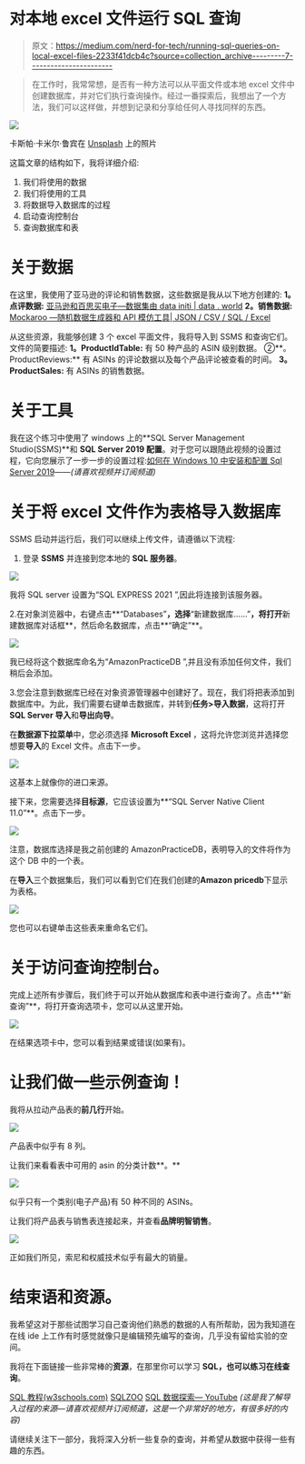 # 对本地 excel 文件运行 SQL 查询

> 原文：<https://medium.com/nerd-for-tech/running-sql-queries-on-local-excel-files-2233f41dcb4c?source=collection_archive---------7----------------------->

> 在工作时，我常常想，是否有一种方法可以从平面文件或本地 excel 文件中创建数据库，并对它们执行查询操作。经过一番探索后，我想出了一个方法，我们可以这样做，并想到记录和分享给任何人寻找同样的东西。

![](img/ada94d90fcce0909290f0caf5278b433.png)

卡斯帕·卡米尔·鲁宾在 [Unsplash](https://unsplash.com?utm_source=medium&utm_medium=referral) 上的照片

这篇文章的结构如下，我将详细介绍:

1.  我们将使用的数据
2.  我们将使用的工具
3.  将数据导入数据库的过程
4.  启动查询控制台
5.  查询数据库和表

# 关于数据

在这里，我使用了亚马逊的评论和销售数据，这些数据是我从以下地方创建的:
**1。点评数据:** [亚马逊和百思买电子—数据集由 data initi | data . world](https://data.world/datafiniti/amazon-and-best-buy-electronics)
**2。销售数据:** [Mockaroo —随机数据生成器和 API 模仿工具| JSON / CSV / SQL / Excel](https://www.mockaroo.com/)

从这些资源，我能够创建 3 个 excel 平面文件，我将导入到 SSMS 和查询它们。
文件的简要描述:
**1。ProductIdTable:** 有 50 种产品的 ASIN 级别数据。
②**。ProductReviews:** 有 ASINs 的评论数据以及每个产品评论被查看的时间。
**3。ProductSales:** 有 ASINs 的销售数据。

# 关于工具

我在这个练习中使用了 windows 上的**SQL Server Management Studio(SSMS)**和 **SQL Server 2019 配置**。对于您可以跟随此视频的设置过程，它向您展示了一步一步的设置过程:[如何在 Windows 10 中安装和配置 Sql Server 2019](https://www.youtube.com/watch?v=3o2xvWoNBIA&t=368s)*——(请喜欢视频并订阅频道)*

# 关于将 excel 文件作为表格导入数据库

SSMS 启动并运行后，我们可以继续上传文件，请遵循以下流程:

1.  登录 **SSMS** 并连接到您本地的 **SQL 服务器**。

![](img/5ba7f67333c31926f73304b61171f451.png)

我将 SQL server 设置为“SQL EXPRESS 2021 ”,因此将连接到该服务器。

2.在对象浏览器中，右键点击**“Databases”**，选择**“新建数据库……”**，将打开**新建数据库对话框**，然后命名数据库，点击**“确定”**。

![](img/35649a244ad674e89fbec2a61052c72a.png)

我已经将这个数据库命名为“AmazonPracticeDB ”,并且没有添加任何文件，我们稍后会添加。

3.您会注意到数据库已经在对象资源管理器中创建好了。现在，我们将把表添加到数据库中。为此，我们需要右键单击数据库，并转到**任务>导入数据**，这将打开 **SQL Server 导入**和**导出向导**。

在**数据源下拉菜单**中，您必须选择 **Microsoft Excel** ，这将允许您浏览并选择您想要**导入**的 Excel 文件。点击下一步。

![](img/850983d4ddfdc739a628f4396a4fc88b.png)

这基本上就像你的进口来源。

接下来，您需要选择**目标源**，它应该设置为**“SQL Server Native Client 11.0”**。点击下一步。

![](img/95996669cae90d61fa59ca24a4c30b3c.png)

注意，数据库选择是我之前创建的 AmazonPracticeDB，表明导入的文件将作为这个 DB 中的一个表。

在**导入**三个数据集后，我们可以看到它们在我们创建的**Amazon pricedb**下显示为表格。

![](img/a698279fd1b55837255f2ffe27cf8e34.png)

您也可以右键单击这些表来重命名它们。

# 关于访问查询控制台。

完成上述所有步骤后，我们终于可以开始从数据库和表中进行查询了。点击**“新查询”**，将打开查询选项卡，您可以从这里开始。

![](img/d6a5e447538880fd1f19a260a144b78c.png)

在结果选项卡中，您可以看到结果或错误(如果有)。

# 让我们做一些示例查询！

我将从拉动产品表的**前几行**开始。

![](img/8dc7ca08545ac4a993a13920db146273.png)

产品表中似乎有 8 列。

让我们来看看表中可用的 asin 的分类计数**。**

![](img/53afcd872b2ed35335aad95ea5f7fbb2.png)

似乎只有一个类别(电子产品)有 50 种不同的 ASINs。

让我们将产品表与销售表连接起来，并查看**品牌明智销售**。

![](img/9a2482344859fe134ebf75711b778fa0.png)

正如我们所见，索尼和权威技术似乎有最大的销量。

# 结束语和资源。

我希望这对于那些试图学习自己查询他们熟悉的数据的人有所帮助，因为我知道在在线 ide 上工作有时感觉就像只是编辑预先编写的查询，几乎没有留给实验的空间。

我将在下面链接一些非常棒的**资源**，在那里你可以学习 **SQL，也可以练习在线查询**。

[SQL 教程(w3schools.com)](https://www.w3schools.com/sql/)
[SQLZOO](https://sqlzoo.net/)
[SQL 数据探索— YouTube](https://www.youtube.com/watch?v=qfyynHBFOsM) *(这是我了解导入过程的来源—请喜欢视频并订阅频道，这是一个非常好的地方，有很多好的内容)*

请继续关注下一部分，我将深入分析一些复杂的查询，并希望从数据中获得一些有趣的东西。